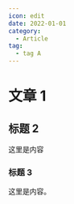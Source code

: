 ```yaml
---
icon: edit
date: 2022-01-01
category:
  - Article
tag:
  - tag A
---
```


# 文章 1

## 标题 2

这里是内容

### 标题 3

这里是内容。
